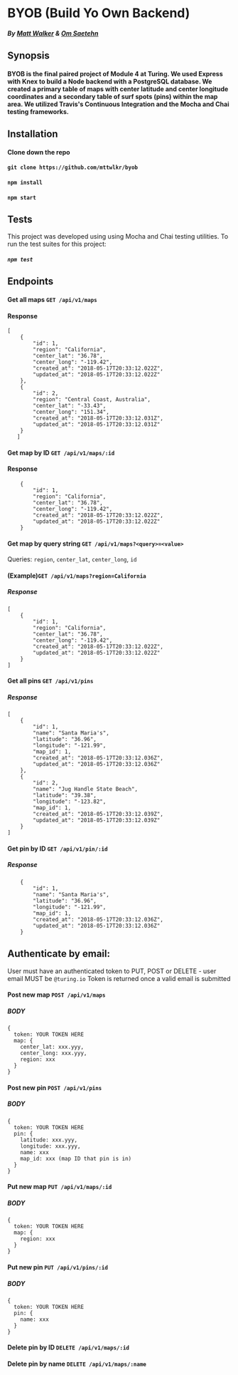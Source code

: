 # BYOB (Build Yo Own Backend)
##### By [Matt Walker](https://github.com/mttwlkr) & [Om Saetehn](https://github.com/chunktooth)

## Synopsis
#### BYOB is the final paired project of Module 4 at Turing. We used Express with Knex to build a Node backend with a PostgreSQL database. We created a primary table of maps with center latitude and center longitude coordinates and a secondary table of surf spots (pins) within the map area. We utilized Travis's Continuous Integration and the Mocha and Chai testing frameworks. 

## Installation

#### Clone down the repo

#### ```git clone https://github.com/mttwlkr/byob```

#### ```npm install```

#### ```npm start```

## Tests
This project was developed using using Mocha and Chai testing utilities. To run the test suites for this project:

##### ```npm test```

## Endpoints

#### Get all maps ```GET /api/v1/maps```
#### Response 
```
[
    {
        "id": 1,
        "region": "California",
        "center_lat": "36.78",
        "center_long": "-119.42",
        "created_at": "2018-05-17T20:33:12.022Z",
        "updated_at": "2018-05-17T20:33:12.022Z"
    },
    {
        "id": 2,
        "region": "Central Coast, Australia",
        "center_lat": "-33.43",
        "center_long": "151.34",
        "created_at": "2018-05-17T20:33:12.031Z",
        "updated_at": "2018-05-17T20:33:12.031Z"
    }
   ] 
```

#### Get map by ID ```GET /api/v1/maps/:id```
#### Response 
```
    {
        "id": 1,
        "region": "California",
        "center_lat": "36.78",
        "center_long": "-119.42",
        "created_at": "2018-05-17T20:33:12.022Z",
        "updated_at": "2018-05-17T20:33:12.022Z"
    }
```


#### Get map by query string ```GET /api/v1/maps?<query>=<value>```
Queries: ```region```, ```center_lat```, ```center_long```, ```id```
#### (Example)```GET /api/v1/maps?region=California```
##### Response 
```
[
    {
        "id": 1,
        "region": "California",
        "center_lat": "36.78",
        "center_long": "-119.42",
        "created_at": "2018-05-17T20:33:12.022Z",
        "updated_at": "2018-05-17T20:33:12.022Z"
    }
]
```


#### Get all pins ```GET /api/v1/pins```
##### Response 
```
[
    {
        "id": 1,
        "name": "Santa Maria's",
        "latitude": "36.96",
        "longitude": "-121.99",
        "map_id": 1,
        "created_at": "2018-05-17T20:33:12.036Z",
        "updated_at": "2018-05-17T20:33:12.036Z"
    },
    {
        "id": 2,
        "name": "Jug Handle State Beach",
        "latitude": "39.38",
        "longitude": "-123.82",
        "map_id": 1,
        "created_at": "2018-05-17T20:33:12.039Z",
        "updated_at": "2018-05-17T20:33:12.039Z"
    }
]
```


#### Get pin by ID ```GET /api/v1/pin/:id```
##### Response 
```
    {
        "id": 1,
        "name": "Santa Maria's",
        "latitude": "36.96",
        "longitude": "-121.99",
        "map_id": 1,
        "created_at": "2018-05-17T20:33:12.036Z",
        "updated_at": "2018-05-17T20:33:12.036Z"
    }
```

## Authenticate by email:
User must have an authenticated token to PUT, POST or DELETE - user email MUST be ```@turing.io```
Token is returned once a valid email is submitted

#### Post new map ```POST /api/v1/maps```
##### BODY 
```
{
  token: YOUR TOKEN HERE
  map: {
    center_lat: xxx.yyy,
    center_long: xxx.yyy,
    region: xxx
  }
}
```


#### Post new pin ```POST /api/v1/pins```
##### BODY 
```
{
  token: YOUR TOKEN HERE
  pin: {
    latitude: xxx.yyy,
    longitude: xxx.yyy,
    name: xxx
    map_id: xxx (map ID that pin is in)
  }
}
```


#### Put new map ```PUT /api/v1/maps/:id```
##### BODY 
```
{
  token: YOUR TOKEN HERE
  map: {
    region: xxx
  }
}
```


#### Put new pin ```PUT /api/v1/pins/:id```
##### BODY 
```
{
  token: YOUR TOKEN HERE
  pin: {
    name: xxx
  }
}
```

#### Delete pin by ID ```DELETE /api/v1/maps/:id```


#### Delete pin by name ```DELETE /api/v1/maps/:name```
